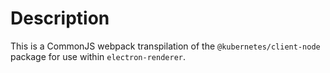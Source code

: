 # Description

This is a CommonJS webpack transpilation of the `@kubernetes/client-node`
package for use within `electron-renderer`.
